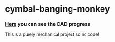 # cymbal-banging-monkey
### [Here](https://cad.onshape.com/documents/ff7c9136974dd61e02d2859a/w/aa27d2407f610f291297c2fe/e/5483638a54e022c317c82be3?renderMode=0&uiState=68096f7efd96124de410d9de) you can see the CAD progress

This is a purely mechanical project so no code!
